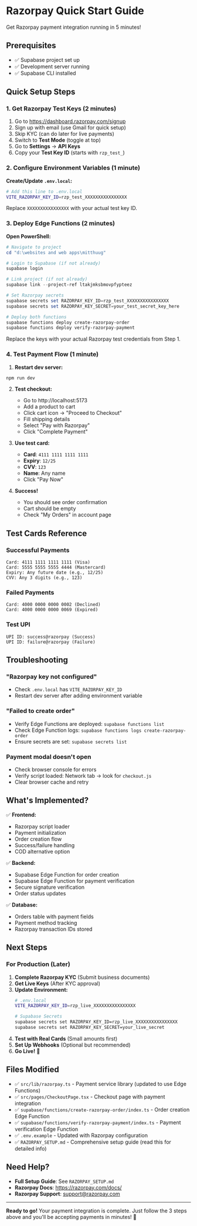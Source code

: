 # Razorpay Quick Start Guide

Get Razorpay payment integration running in 5 minutes!

## Prerequisites
- ✅ Supabase project set up
- ✅ Development server running
- ✅ Supabase CLI installed

## Quick Setup Steps

### 1. Get Razorpay Test Keys (2 minutes)

1. Go to https://dashboard.razorpay.com/signup
2. Sign up with email (use Gmail for quick setup)
3. Skip KYC (can do later for live payments)
4. Switch to **Test Mode** (toggle at top)
5. Go to **Settings** → **API Keys**
6. Copy your **Test Key ID** (starts with `rzp_test_`)

### 2. Configure Environment Variables (1 minute)

**Create/Update `.env.local`:**

```bash
# Add this line to .env.local
VITE_RAZORPAY_KEY_ID=rzp_test_XXXXXXXXXXXXXXXX
```

Replace `XXXXXXXXXXXXXXXX` with your actual test key ID.

### 3. Deploy Edge Functions (2 minutes)

**Open PowerShell:**

```powershell
# Navigate to project
cd "d:\websites and web apps\mitthuug"

# Login to Supabase (if not already)
supabase login

# Link project (if not already)
supabase link --project-ref ltakjmksbmovpfypteez

# Set Razorpay secrets
supabase secrets set RAZORPAY_KEY_ID=rzp_test_XXXXXXXXXXXXXXXX
supabase secrets set RAZORPAY_KEY_SECRET=your_test_secret_key_here

# Deploy both functions
supabase functions deploy create-razorpay-order
supabase functions deploy verify-razorpay-payment
```

Replace the keys with your actual Razorpay test credentials from Step 1.

### 4. Test Payment Flow (1 minute)

1. **Restart dev server:**
```powershell
npm run dev
```

2. **Test checkout:**
   - Go to http://localhost:5173
   - Add a product to cart
   - Click cart icon → "Proceed to Checkout"
   - Fill shipping details
   - Select "Pay with Razorpay"
   - Click "Complete Payment"

3. **Use test card:**
   - **Card**: `4111 1111 1111 1111`
   - **Expiry**: `12/25`
   - **CVV**: `123`
   - **Name**: Any name
   - Click "Pay Now"

4. **Success!**
   - You should see order confirmation
   - Cart should be empty
   - Check "My Orders" in account page

## Test Cards Reference

### Successful Payments
```
Card: 4111 1111 1111 1111 (Visa)
Card: 5555 5555 5555 4444 (Mastercard)
Expiry: Any future date (e.g., 12/25)
CVV: Any 3 digits (e.g., 123)
```

### Failed Payments
```
Card: 4000 0000 0000 0002 (Declined)
Card: 4000 0000 0000 0069 (Expired)
```

### Test UPI
```
UPI ID: success@razorpay (Success)
UPI ID: failure@razorpay (Failure)
```

## Troubleshooting

### "Razorpay key not configured"
- Check `.env.local` has `VITE_RAZORPAY_KEY_ID`
- Restart dev server after adding environment variable

### "Failed to create order"
- Verify Edge Functions are deployed: `supabase functions list`
- Check Edge Function logs: `supabase functions logs create-razorpay-order`
- Ensure secrets are set: `supabase secrets list`

### Payment modal doesn't open
- Check browser console for errors
- Verify script loaded: Network tab → look for `checkout.js`
- Clear browser cache and retry

## What's Implemented?

✅ **Frontend:**
- Razorpay script loader
- Payment initialization
- Order creation flow
- Success/failure handling
- COD alternative option

✅ **Backend:**
- Supabase Edge Function for order creation
- Supabase Edge Function for payment verification
- Secure signature verification
- Order status updates

✅ **Database:**
- Orders table with payment fields
- Payment method tracking
- Razorpay transaction IDs stored

## Next Steps

### For Production (Later)

1. **Complete Razorpay KYC** (Submit business documents)
2. **Get Live Keys** (After KYC approval)
3. **Update Environment:**
   ```bash
   # .env.local
   VITE_RAZORPAY_KEY_ID=rzp_live_XXXXXXXXXXXXXXXX
   
   # Supabase Secrets
   supabase secrets set RAZORPAY_KEY_ID=rzp_live_XXXXXXXXXXXXXXXX
   supabase secrets set RAZORPAY_KEY_SECRET=your_live_secret
   ```
4. **Test with Real Cards** (Small amounts first)
5. **Set Up Webhooks** (Optional but recommended)
6. **Go Live!** 🚀

## Files Modified

- ✅ `src/lib/razorpay.ts` - Payment service library (updated to use Edge Functions)
- ✅ `src/pages/CheckoutPage.tsx` - Checkout page with payment integration
- ✅ `supabase/functions/create-razorpay-order/index.ts` - Order creation Edge Function
- ✅ `supabase/functions/verify-razorpay-payment/index.ts` - Payment verification Edge Function
- ✅ `.env.example` - Updated with Razorpay configuration
- ✅ `RAZORPAY_SETUP.md` - Comprehensive setup guide (read this for detailed info)

## Need Help?

- **Full Setup Guide**: See `RAZORPAY_SETUP.md`
- **Razorpay Docs**: https://razorpay.com/docs/
- **Razorpay Support**: support@razorpay.com

---

**Ready to go!** Your payment integration is complete. Just follow the 3 steps above and you'll be accepting payments in minutes! 🎉
